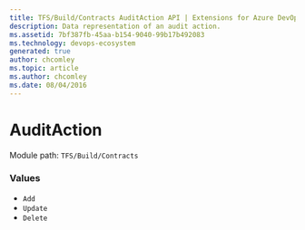 ```yaml
---
title: TFS/Build/Contracts AuditAction API | Extensions for Azure DevOps Services
description: Data representation of an audit action.
ms.assetid: 7bf387fb-45aa-b154-9040-99b17b492083
ms.technology: devops-ecosystem
generated: true
author: chcomley
ms.topic: article
ms.author: chcomley
ms.date: 08/04/2016
---
```


# AuditAction

Module path: `TFS/Build/Contracts`

### Values

* `Add`
* `Update`
* `Delete`
